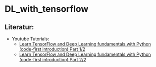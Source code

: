 # DL_with_tensorflow




## Literatur:
- Youtube Tutorials:
  - [Learn TensorFlow and Deep Learning fundamentals with Python (code-first introduction) Part 1/2](https://www.youtube.com/watch?v=tpCFfeUEGs8)
  - [Learn TensorFlow and Deep Learning fundamentals with Python (code-first introduction) Part 2/2](https://www.youtube.com/watch?v=ZUKz4125WNI)
